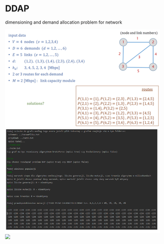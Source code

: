 # DDAP
dimensioning and demand allocation problem for network

![](graph_example.png)
![](Menu_DAP_DDAP.png)
![](solutions_for_example.png)
